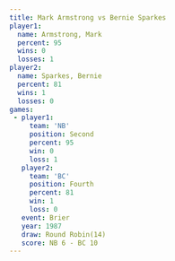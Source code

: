 ```yaml
---
title: Mark Armstrong vs Bernie Sparkes
player1:               
  name: Armstrong, Mark
  percent: 95          
  wins: 0              
  losses: 1            
player2:               
  name: Sparkes, Bernie
  percent: 81          
  wins: 1              
  losses: 0            
games:
 - player1:          
     team: 'NB'      
     position: Second
     percent: 95     
     win: 0          
     loss: 1         
   player2:          
     team: 'BC'      
     position: Fourth
     percent: 81     
     win: 1          
     loss: 0         
   event: Brier         
   year: 1987           
   draw: Round Robin(14)
   score: NB 6 - BC 10  
---
```

